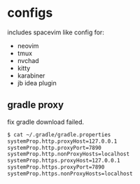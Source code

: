 # configs

includes spacevim like config for:

- neovim
- tmux
- nvchad
- kitty
- karabiner
- jb idea plugin

## gradle proxy

fix gradle download failed.

```sh
$ cat ~/.gradle/gradle.properties
systemProp.http.proxyHost=127.0.0.1
systemProp.http.proxyPort=7890
systemProp.http.nonProxyHosts=localhost
systemProp.https.proxyHost=127.0.0.1
systemProp.https.proxyPort=7890
systemProp.https.nonProxyHosts=localhost
```
